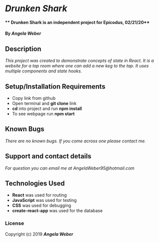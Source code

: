 # _Drunken Shark_

#### ** Drunken Shark is an independent project for Epicodus, 02/21/20**

#### By _**Angela Weber**_

## Description
  _This project was created to demonstrate concepts of state in React. It is a website for a tap room where one can add a new keg to the tap. It uses multiple components and state hooks._

## Setup/Installation Requirements

* Copy link from github
* Open terminal and __git clone__ link
* __cd__ into project and run __npm install__
* To see webpage run __npm start__


## Known Bugs

_There are no known bugs. If you come across one please contact me._

## Support and contact details

_For question you can email me at AngelaWeber95@hotmail.com_

## Technologies Used

* __React__ was used for routing
* __JavaScript__ was used for testing
* __CSS__ was used for debugging
* __create-react-app__ was used for the database

### License

Copyright (c) 2019 **_Angela Weber_**
